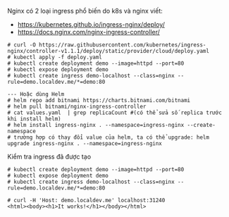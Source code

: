 Nginx có 2 loại ingress phổ biến do k8s và nginx viết:
- https://kubernetes.github.io/ingress-nginx/deploy/
- https://docs.nginx.com/nginx-ingress-controller/ 

```
# curl -O https://raw.githubusercontent.com/kubernetes/ingress-nginx/controller-v1.1.1/deploy/static/provider/cloud/deploy.yaml
# kubectl apply -f deploy.yaml
# kubectl create deployment demo --image=httpd --port=80
# kubectl expose deployment demo
# kubectl create ingress demo-localhost --class=nginx --rule=demo.localdev.me/*=demo:80

--- Hoặc dùng Helm
# helm repo add bitnami https://charts.bitnami.com/bitnami
# helm pull bitnami/nginx-ingress-controller
# cat values.yaml  | grep replicaCount #(có thể sửa số replica trước khi install helm)
# helm install ingress-nginx . --namespace=ingress-nginx --create-namespace
# trường hợp có thay đổi value của helm, ta có thể upgrade: helm upgrade ingress-nginx . --namespace=ingress-nginx

```
Kiểm tra ingress đã được tạo
```
# kubectl create deployment demo --image=httpd --port=80
# kubectl expose deployment demo
# kubectl create ingress demo-localhost --class=nginx --rule=demo.localdev.me/*=demo:80

# curl -H 'Host: demo.localdev.me' localhost:31240
<html><body><h1>It works!</h1></body></html>

```